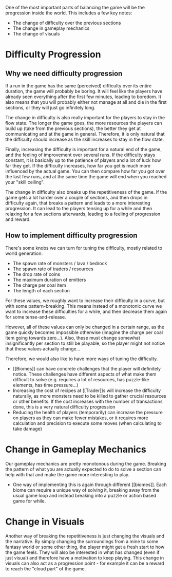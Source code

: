 One of the most important parts of balancing the game will be the progression inside the world.
This includes a few key notes:
- The change of difficulty over the previous sections
- The change in gameplay mechanics
- The change of visuals

# Difficulty Progression
## Why we need difficulty progression
If a run in the game has the same (perceived) difficulty over its entire duration, the game will probably be boring. It will feel like the players have already seen everything after the first few minutes, leading to boredom. It also means that you will probably either not manage at all and die in the first sections, or they will just go infinitely long.

The change in difficulty is also really important for the players to stay in the flow state. The longer the game goes, the more resources the players can build up (take from the previous sections), the better they get at communicating and at the game in general. Therefore, it is only natural that the difficulty should increase as the skill increases to stay in the flow state.

Finally, increasing the difficulty is important for a natural end of the game, and the feeling of improvement over several runs. If the difficulty stays constant, it is basically up to the patience of players and a lot of luck how far they get. If the difficulty increases, how far you get is much more influenced by the actual game. You can then compare how far you got over the last few runs, and at the same time the game will end when you reached your "skill ceiling".

The change in difficulty also breaks up the repetitiveness of the game. If the game gets a lot harder over a couple of sections, and then drops in difficulty again, that breaks a pattern and leads to a more interesting progression. It can lead to the players tensing up for a while and then relaxing for a few sections afterwards, leading to a feeling of progression and reward.

## How to implement difficulty progression
There's some knobs we can turn for tuning the difficulty, mostly related to world generation:
- The spawn rate of monsters / lava / bedrock
- The spawn rate of traders / resources
- The drop rate of coins
- The maximum duration of emitters
- The charge per coal item
- The length of each section

For these values, we roughly want to increase their difficulty in a curve, but with some pattern-breaking. This means instead of a monotonic curve we want to increase these difficulties for a while, and then decrease them again for some tense-and-release.

However, all of these values can only be changed in a certain range, as the game quickly becomes impossible otherwise (imagine the charge per coal item going towards zero...).
Also, these must change somewhat insignificantly per section to still be playable, so the player might not notice that these values actually change...

Therefore, we would also like to have more ways of tuning the difficulty.
- [[Biomes]] can have concrete challenges that the player will definitely notice. These challenges have different aspects of what make them difficult to solve (e.g. requires a lot of resources, has puzzle-like elements, has time pressure...)
- Increasing the cost of recipes at [[Trader]]s will increase the difficulty naturally, as more monsters need to be killed to gather crucial resources or other benefits. If the cost increases with the number of transactions done, this is a very natural difficulty progression
- Reducing the health of players (temporarily) can increase the pressure on players as they can make fewer mistakes, or it requires more calculation and precision to execute some moves (when calculating to take damage)


# Change in Gameplay Mechanics
Our gameplay mechanics are pretty monotonous during the game. Breaking the pattern of what you are actually expected to do to solve a section can help with that and make the game more interesting to play.
- One way of implementing this is again through different [[biomes]]. Each biome can require a unique way of solving it, breaking away from the usual game loop and instead breaking into a puzzle or action based game for while.

# Change in Visuals
Another way of breaking the repetitiveness is just changing the visuals and the narrative.
By simply changing the surroundings from a mine to some fantasy world or some other thing, the player might get a fresh start to how the game feels.
They will also be interested in what has changed (even if just visual) and therefore have a motivation to keep playing.
This change in visuals can also act as a progression point - for example it can be a reward to reach the "cloud part" of the game.
